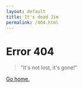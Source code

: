 ```yaml
---
layout: default
title: It's dead Jim
permalink: /404.html
---
```

# Error 404

> "It's not lost, it's gone!"

[Go home.](/)

